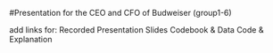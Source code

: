 #Presentation for the CEO and CFO of Budweiser (group1-6)


add links for: 
Recorded Presentation
Slides
Codebook & Data
Code & Explanation 


